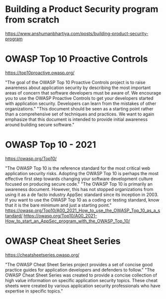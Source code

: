 # Building a Product Security program from scratch
https://www.anshumanbhartiya.com/posts/building-product-security-program

# OWASP Top 10 Proactive Controls
https://top10proactive.owasp.org/

"The goal of the OWASP Top 10 Proactive Controls project is to raise awareness about application security by describing the most important areas of concern that software developers must be aware of. We encourage you to use the OWASP Proactive Controls to get your developers started with application security. Developers can learn from the mistakes of other organizations."
"This document should be seen as a starting point rather than a comprehensive set of techniques and practices. We want to again emphasize that this document is intended to provide initial awareness around building secure software."

# OWASP Top 10 - 2021
https://owasp.org/Top10/

"The OWASP Top 10 is the reference standard for the most critical web application security risks. Adopting the OWASP Top 10 is perhaps the most effective first step towards changing your software development culture focused on producing secure code."
"The OWASP Top 10 is primarily an awareness document. However, this has not stopped organizations from using it as a de facto industry AppSec standard since its inception in 2003. If you want to use the OWASP Top 10 as a coding or testing standard, know that it is the bare minimum and just a starting point."
https://owasp.org/Top10/A00_2021_How_to_use_the_OWASP_Top_10_as_a_standard/
https://owasp.org/Top10/A00_2021-How_to_start_an_AppSec_program_with_the_OWASP_Top_10/

# OWASP Cheat Sheet Series
https://cheatsheetseries.owasp.org/

"The OWASP Cheat Sheet Series project provides a set of concise good practice guides for application developers and defenders to follow."
"The OWASP Cheat Sheet Series was created to provide a concise collection of high value information on specific application security topics. These cheat sheets were created by various application security professionals who have expertise in specific topics."